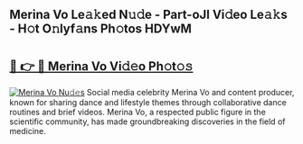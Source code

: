 ## Merina Vo Le𝚊𝚔ed N𝚞𝚍e - Part-oJI Vi𝚍eo Le𝚊𝚔s - H𝚘t O𝚗lyf𝚊ns Ph𝚘tos HDYwM

# <h2><a href="http://hf44qdl.feru.top/?c=Merina+Vo">🔗 👉 🔴 Merina Vo Vi𝚍𝚎o Ph𝚘t𝚘𝚜</a></h2>

[![Merina Vo Nu𝚍𝚎s](https://i.imgur.com/0TWrTi3.gif)](http://hf44qdl.feru.top/?c=Merina+Vo)
Social media celebrity Merina Vo and content producer, known for sharing dance and lifestyle themes through collaborative dance routines and brief videos. Merina Vo, a respected public figure in the scientific community, has made groundbreaking discoveries in the field of medicine. 
